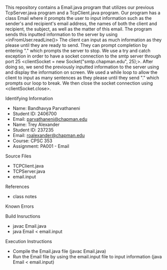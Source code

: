 
This repository contains a Email.java program that utilizes our previous TcpServer.java program and a TcpClient.java program. Our program has a class Email where it prompts the user to input information such as the sender's and recipient's email address, the names of both the client and recipient, the subject, as well as the matter of this email. The program sends this inputted information to the server by using <inFromUser.readLine()> The client can input as much information as they please until they are ready to send. They can prompt completion by entering "." which prompts the server to stop. We use a try and catch exception in order to have a socket connection to the smtp server through port 25 <clientSocket = new Socket("smtp.chapman.edu", 25);>. After doing so, we send the previously inputted information to the server using <outToServer> and display the information on screen. We used a while loop to allow the client to input as many sentences as they please until they send "." which prompts our loop to break. We then close the socket connection using <clientSocket.close>.


Identifying Information
* Name: Bandhavya Parvathaneni
* Student ID: 2406700
* Email: parvathaneni@chapman.edu
* Name: Trey Alexander
* Student ID: 237235
* Email: roalexander@chapman.edu
* Course: CPSC 353
* Assignment: PA001 - Email

Source Files
* TCPClient.java
* TCPServer.java
* email.input

References
* class notes

Known Errors

Build Insructions
* javac Email.java
* java Email < email.input

Execution Instructions
* Compile the Email.java file (javac Email.java)
* Run the Email file by using the email.input file to input information (java Email < email.input)
